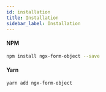 ```yaml
---
id: installation
title: Installation
sidebar_label: Installation
---
```


#### NPM

```bash
npm install ngx-form-object --save
```

#### Yarn

```bash
yarn add ngx-form-object
```
